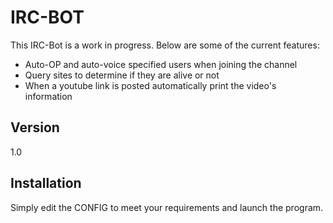 IRC-BOT
=========

This IRC-Bot is a work in progress. Below are some of the current features:

  - Auto-OP and auto-voice specified users when joining the channel
  - Query sites to determine if they are alive or not
  - When a youtube link is posted automatically print the video's information


Version
----
1.0

Installation
--------------

Simply edit the CONFIG to meet your requirements and launch the program.

